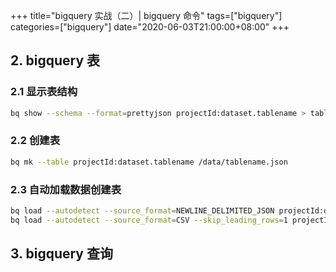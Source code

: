+++
title="bigquery 实战（二）| bigquery 命令"
tags=["bigquery"]
categories=["bigquery"]
date="2020-06-03T21:00:00+08:00"
+++
## 2. bigquery 表
### 2.1 显示表结构
```sh
bq show --schema --format=prettyjson projectId:dataset.tablename > tablename.json
```
### 2.2 创建表
```sh
bq mk --table projectId:dataset.tablename /data/tablename.json
```
### 2.3 自动加载数据创建表
```sh
bq load --autodetect --source_format=NEWLINE_DELIMITED_JSON projectId:dataset.tablename  data.json
bq load --autodetect --source_format=CSV --skip_leading_rows=1 projectId:dataset.tablename data.csv
```
## 3. bigquery 查询
